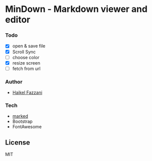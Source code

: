 # MinDown - Markdown viewer and editor

### Todo
- [x] open & save file
- [x] Scroll Sync
- [ ] choose color
- [x] resize screen
- [ ] fetch from url

### Author
- [Haikel Fazzani](https://github.com/haikelfazzani)

### Tech
- [marked](https://github.com/markedjs/marked)
- Bootstrap
- FontAwesome

## License
MIT